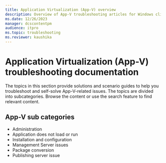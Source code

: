 ```yaml
---
title: Application Virtualization (App-V) overview
description: Overview of App-V troubleshooting articles for Windows clients.
ms.date: 12/26/2023
manager: dcscontentpm
audience: itpro
ms.topic: troubleshooting
ms.reviewer: kaushika
---
```

# Application Virtualization (App-V) troubleshooting documentation

The topics in this section provide solutions and scenario guides to help you troubleshoot and self-solve App-V-related issues. The topics are divided into subcategories. Browse the content or use the search feature to find relevant content.

## App-V sub categories

- Administration
- Application does not load or run
- Installation and configuration
- Management Server issues
- Package conversion
- Publishing server issue
